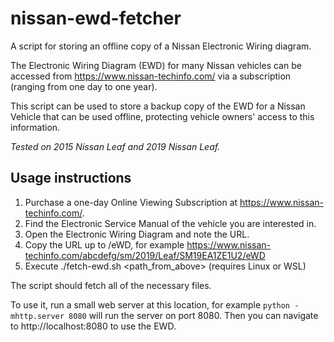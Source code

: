 # nissan-ewd-fetcher

A script for storing an offline copy of a Nissan Electronic Wiring diagram.

The Electronic Wiring Diagram (EWD) for many Nissan vehicles can be accessed from
https://www.nissan-techinfo.com/ via a subscription (ranging from one day to one year).

This script can be used to store a backup copy of the EWD for a Nissan Vehicle that can be used
offline, protecting vehicle owners' access to this information.

_Tested on 2015 Nissan Leaf and 2019 Nissan Leaf._

## Usage instructions

1. Purchase a one-day Online Viewing Subscription at https://www.nissan-techinfo.com/.
2. Find the Electronic Service Manual of the vehicle you are interested in.
3. Open the Electronic Wiring Diagram and note the URL.
4. Copy the URL up to /eWD, for example
   https://www.nissan-techinfo.com/abcdefg/sm/2019/Leaf/SM19EA1ZE1U2/eWD
5. Execute ./fetch-ewd.sh <path_from_above> (requires Linux or WSL)

The script should fetch all of the necessary files.

To use it, run a small web server at this location, for example `python -mhttp.server 8080` will
run the server on port 8080. Then you can navigate to http://localhost:8080 to use the EWD.
